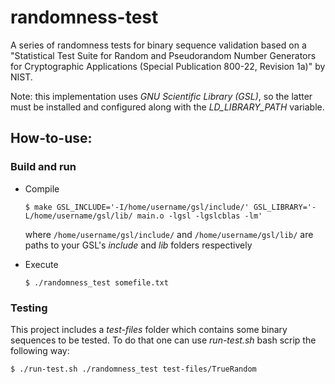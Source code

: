 # randomness-test
A series of randomness tests for binary sequence validation based on a "Statistical Test Suite for Random and Pseudorandom Number Generators for Cryptographic Applications (Special Publication 800-22, Revision 1a)" by NIST.

Note: this implementation uses *GNU Scientific Library (GSL)*, so the latter must be installed and configured along with the *LD_LIBRARY_PATH* variable.

## How-to-use:

### Build and run

* Compile
  ```
  $ make GSL_INCLUDE='-I/home/username/gsl/include/' GSL_LIBRARY='-L/home/username/gsl/lib/ main.o -lgsl -lgslcblas -lm'
  ```
  where `/home/username/gsl/include/` and `/home/username/gsl/lib/` are paths to your GSL's *include* and *lib* folders respectively
  
* Execute
  ```
  $ ./randomness_test somefile.txt
  ```
  
### Testing

This project includes a *test-files* folder which contains some binary sequences to be tested. To do that one can use *run-test.sh* bash scrip the following way:

  ```
  $ ./run-test.sh ./randomness_test test-files/TrueRandom
  ```
